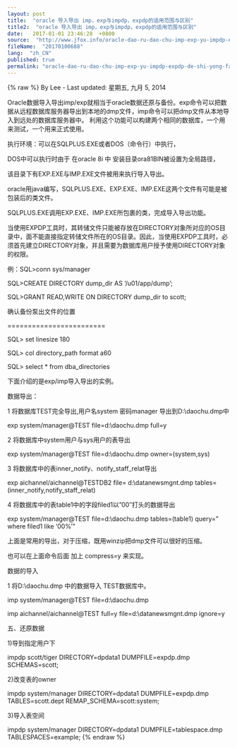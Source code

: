 ```yaml
---
layout: post
title:  "oracle 导入导出 imp，exp与impdp，expdp的适用范围与区别"
title2:  "oracle 导入导出 imp，exp与impdp，expdp的适用范围与区别"
date:   2017-01-01 23:46:28  +0800
source:  "http://www.jfox.info/oracle-dao-ru-dao-chu-imp-exp-yu-impdp-expdp-de-shi-yong-fan-wei-yu-qu-bie.html"
fileName:  "20170100688"
lang:  "zh_CN"
published: true
permalink: "oracle-dao-ru-dao-chu-imp-exp-yu-impdp-expdp-de-shi-yong-fan-wei-yu-qu-bie.html"
---
```

{% raw %}
By Lee - Last updated: 星期五, 九月 5, 2014

Oracle数据导入导出imp/exp就相当于oracle数据还原与备份。exp命令可以把数据从远程数据库服务器导出到本地的dmp文件，imp命令可以把dmp文件从本地导入到远处的数据库服务器中。 利用这个功能可以构建两个相同的数据库，一个用来测试，一个用来正式使用。

执行环境：可以在SQLPLUS.EXE或者DOS（命令行）中执行，

DOS中可以执行时由于 在oracle 8i 中 安装目录ora81BIN被设置为全局路径，

该目录下有EXP.EXE与IMP.EXE文件被用来执行导入导出。

oracle用java编写，SQLPLUS.EXE、EXP.EXE、IMP.EXE这两个文件有可能是被包装后的类文件。

SQLPLUS.EXE调用EXP.EXE、IMP.EXE所包裹的类，完成导入导出功能。

当使用EXPDP工具时，其转储文件只能被存放在DIRECTORY对象所对应的OS目录中，面不能直接指定转储文件所在的OS目录。因此，当使用EXPDP工具时，必须首先建立DIRECTORY对象，并且需要为数据库用户授予使用DIRECTORY对象的权限。

例：SQL>conn sys/manager

SQL>CREATE DIRECTORY dump_dir AS ‘/u01/app/dump’;

SQL>GRANT READ,WRITE ON DIRECTORY dump_dir to scott;

确认备份泵出文件的位置

========================

SQL> set linesize 180

SQL> col directory_path format a60

SQL> select * from dba_directories

下面介绍的是exp/imp导入导出的实例。

数据导出：

1 将数据库TEST完全导出,用户名system 密码manager 导出到D:\daochu.dmp中

exp system/manager@TEST file=d:\daochu.dmp full=y

2 将数据库中system用户与sys用户的表导出

exp system/manager@TEST file=d:\daochu.dmp owner=(system,sys)

3 将数据库中的表inner_notify、notify_staff_relat导出

exp aichannel/aichannel@TESTDB2 file= d:\datanewsmgnt.dmp tables=(inner_notify,notify_staff_relat)

4 将数据库中的表table1中的字段filed1以”00″打头的数据导出

exp system/manager@TEST file=d:\daochu.dmp tables=(table1) query=” where filed1 like ‘00%’”

上面是常用的导出，对于压缩，既用winzip把dmp文件可以很好的压缩。

也可以在上面命令后面 加上 compress=y 来实现。

数据的导入

1 将D:\daochu.dmp 中的数据导入 TEST数据库中。

imp system/manager@TEST file=d:\daochu.dmp

imp aichannel/aichannel@TEST full=y file=d:\datanewsmgnt.dmp ignore=y

五、还原数据

1)导到指定用户下

impdp scott/tiger DIRECTORY=dpdata1 DUMPFILE=expdp.dmp SCHEMAS=scott;

2)改变表的owner

impdp system/manager DIRECTORY=dpdata1 DUMPFILE=expdp.dmp TABLES=scott.dept REMAP_SCHEMA=scott:system;

3)导入表空间

impdp system/manager DIRECTORY=dpdata1 DUMPFILE=tablespace.dmp TABLESPACES=example;
{% endraw %}

